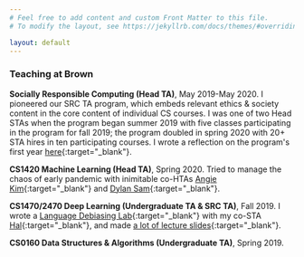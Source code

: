 ```yaml
---
# Feel free to add content and custom Front Matter to this file.
# To modify the layout, see https://jekyllrb.com/docs/themes/#overriding-theme-defaults

layout: default
---
```


### Teaching at Brown

**Socially Responsible Computing (Head TA)**, May 2019-May 2020.
I pioneered our SRC TA program, which embeds relevant ethics & society content in the core content of individual CS courses. I was one of two Head STAs when the program began summer 2019 with five classes participating in the program for fall 2019; the program doubled in spring 2020 with 20+ STA hires in ten participating courses.
I wrote a reflection on the program's first year [here](http://www.theindy.org/2235){:target="_blank"}.

**CS1420 Machine Learning (Head TA)**, Spring 2020. Tried to manage the chaos of early pandemic with inimitable co-HTAs [Angie Kim](https://twitter.com/angiejwkim){:target="_blank"} and [Dylan Sam](https://dsam99.github.io/){:target="_blank"}. 

**CS1470/2470 Deep Learning (Undergraduate TA & SRC TA)**, Fall 2019.
I wrote a [Language Debiasing Lab](https://drive.google.com/drive/folders/10zUf914rzKM-nzXAlqLpVJxe1wxYeUDR){:target="_blank"} with my co-STA [Hal](https://haltriedman.com/){:target="_blank"}, and made [a lot of lecture slides](https://drive.google.com/drive/folders/1DMdQB1-ThIb-p5BRQcNJYHEzR9F7cOdx?usp=sharing){:target="_blank"}. 

**CS0160 Data Structures & Algorithms (Undergraduate TA)**, Spring 2019.
